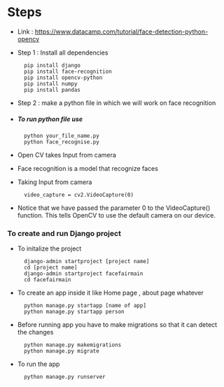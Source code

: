 # Steps
+ Link :  https://www.datacamp.com/tutorial/face-detection-python-opencv
+ Step 1 :  Install all dependencies
         
        pip install django
        pip install face-recognition
        pip install opencv-python
        pip install numpy
        pip install pandas

+ Step 2 : make a python file in which we will work on face recognition
+ ##### To run  python file use 
            
        python your_file_name.py
        python face_recognise.py

+ Open CV takes Input from camera
+ Face recognition is a model that recognize faces
+ Taking Input from camera
  
        video_capture = cv2.VideoCapture(0)
        
+ Notice that we have passed the parameter 0 to the VideoCapture() function. This tells OpenCV to use the default camera on our device.
  
### To create and run Django project

+ To initalize the project

        django-admin startproject [project name]
        cd [project name]
        django-admin startproject facefairmain
        cd facefairmain

+ To create an app inside it like Home page , about page whatever

        python manage.py startapp [name of app]
        python manage.py startapp person

+ Before running app you have to make migrations so that it can detect the changes

        python manage.py makemigrations
        python manage.py migrate 

+ To run the app

        python manage.py runserver
  
        